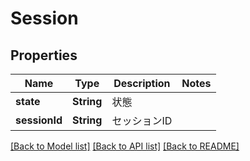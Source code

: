 # Session

## Properties
Name | Type | Description | Notes
------------ | ------------- | ------------- | -------------
**state** | **String** | 状態 | 
**sessionId** | **String** | セッションID | 

[[Back to Model list]](../README.md#documentation-for-models) [[Back to API list]](../README.md#documentation-for-api-endpoints) [[Back to README]](../README.md)


